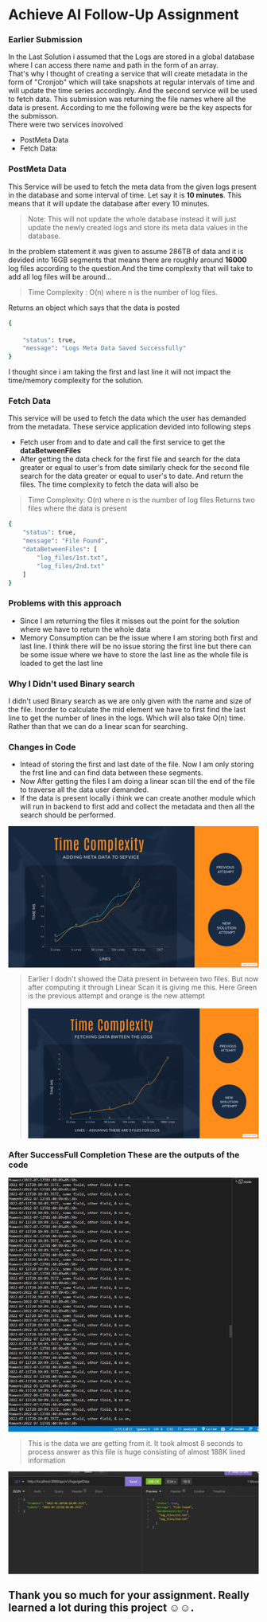 # Achieve AI Follow-Up Assignment 
### Earlier Submission
In the Last Solution i assumed that the Logs are stored in a global database where I can access there name and path in the form of an array. <br>
That's why I thought of creating a service that will create metadata in the form of "Cronjob" which will take snapshots at regular intervals of time and will update the time series accordingly. And the second service will be used to fetch data.
This submission was returning the file names where all the data is present. According to me the following were be the key aspects for the submisson.<br>
There were two services inovolved
- PostMeta Data
- Fetch Data: 

### PostMeta Data
This Service will be used to fetch the meta data from the given logs present in the database and some interval of time. Let say it is __10 minutes__. This means that it will update the database after every 10 minutes.
> Note: This will not update the whole database instead it will just update the newly created logs and store its meta data values in the database. <br>

In the problem statement it was given to assume 286TB of data and it is devided into 16GB segments that means there are roughly around __16000__ log files according to the question.And the time complexity that will take to add all log files  will be around... <br>
> Time Complexity : O(n) where n is the number of log files. <br>

Returns an object which says that the data is posted
```bash
{   
	
	"status": true,
	"message": "Logs Meta Data Saved Successfully"
}
```

I thought since i am taking the first and last line it will not impact the time/memory complexity for the solution. 

### Fetch Data
This service will be used to fetch the data which the user has demanded from the metadata. These service application devided into following steps
- Fetch user from and to date and call the first service to get the __dataBetweenFiles__
- After getting the data check for the first file and search for the data greater or equal to user's from date similarly check for the second file search for the data greater or equal to user's to date. And return the files. The time complexity to fetch the data will also be 
>Time Complexity: O(n) where n is the number of log files
Returns two files where the data is present
```bash
{
	"status": true,
	"message": "File Found",
	"dataBetweenFiles": [
		"log_files/1st.txt",
		"log_files/2nd.txt"
	]
}
```
### Problems with this approach
- Since I am returning the files  it misses out the point for the solution where we have to 
return the whole data
- Memory Consumption can be the issue where I am storing both first and last line. I think there will be no issue storing the first line but there can be some issue where we have to store the last line as the whole file is loaded to get the last line

### Why I Didn't used Binary search
I didn't used Binary search as we are only given with the name and size of the file. Inorder to calculate the mid element we have to first find the last line to get the number of lines in the logs. Which will also take O(n) time. Rather than that we can do a linear scan for searching.

### Changes in Code
- Intead of storing the first and last date of the file. Now I am only storing the frst line and can find data between these segments.
- Now After getting the files I am doing a linear scan till the end of the file to traverse all the data user demanded.
- If the data is present locally i think we can create another module which will run in backend to first add and collect the metadata and then all the search should be performed.

<img src="./banner_images/time.jpg" 
        alt="Picture" 
        width="auto"        
        style="display: block; margin: 0 auto" />

> Earlier I dodn't showed the Data present in between two files. But now after computing it through Linear Scan it is giving me this. Here Green is the previous attempt and orange is the new attempt<br><br>
<img src="./banner_images/time2.jpg" 
        alt="Picture" 
        width="auto"        
        style="display: block; margin: 0 auto" />

### After SuccessFull Completion These are the outputs of the code
<img src="./banner_images/responsenew.jpg" 
        alt="Picture" 
        width="auto"        
        style="display: block; margin: 0 auto" />
> This is the data we are getting from it. It took almost 8 seconds to process answer as this file is huge consisting of almost 188K lined information

<img src="./banner_images/output.jpg" 
        alt="Picture" 
        width="auto"        
        style="display: block; margin: 0 auto" />

## Thank you so much for your assignment. Really learned a lot during this project ☺☺.
